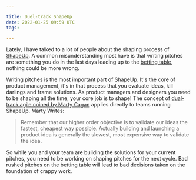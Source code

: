 ```yaml
---

title: Duel-track ShapeUp
date: 2022-01-25 09:59 UTC
tags: 

---
```



Lately, I have talked to a lot of people about the shaping process of [ShapeUp](https://basecamp.com/shapeup). A common misunderstanding most have is that writing pitches are something you do in the last days leading up to the [betting table](https://basecamp.com/shapeup/2.2-chapter-08), nothing could be more wrong. 

Writing pitches is the most important part of ShapeUp. It's the core of product management, it's in that process that you evaluate ideas, kill darlings and frame solutions. As product managers and designers you need to be shaping all the time, your core job is to shape! The concept of [dual-track agile coined by Marty Cagan](https://svpg.com/dual-track-agile/) applies directly to teams running ShapeUp. Marty Writes:

> Remember that our higher order objective is to validate our ideas the fastest, cheapest way possible.  Actually building and launching a product idea is generally the slowest, most expensive way to validate the idea.

So while you and your team are building the solutions for your current pitches, you need to be working on shaping pitches for the next cycle. Bad rushed pitches on the betting table will lead to bad decisions taken on the foundation of crappy work. 